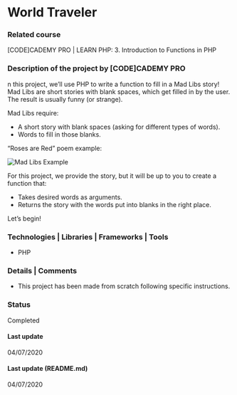 # World Traveler

### Related course
[CODE]CADEMY PRO | LEARN PHP: 3. Introduction to Functions in PHP

### Description of the project by [CODE]CADEMY PRO
n this project, we’ll use PHP to write a function to fill in a Mad Libs story! Mad Libs are short stories with blank spaces, which get filled in by the user. The result is usually funny (or strange).

Mad Libs require:
- A short story with blank spaces (asking for different types of words).
- Words to fill in those blanks.

“Roses are Red” poem example:

![Mad Libs Example](https://s3.amazonaws.com/codecademy-content/courses/mad-lib-functions-php/madlibs.svg)

For this project, we provide the story, but it will be up to you to create a function that:
- Takes desired words as arguments.
- Returns the story with the words put into blanks in the right place.

Let’s begin!

### Technologies | Libraries | Frameworks | Tools  
- PHP

### Details | Comments
- This project has been made from scratch following specific instructions. 

### Status
Completed

#### Last update
04/07/2020

#### Last update (README.md)
04/07/2020